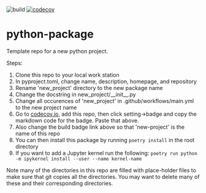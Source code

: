 ![build](https://github.com/jfcrenshaw/new-project/workflows/build/badge.svg)
[![codecov](https://codecov.io/gh/jfcrenshaw/new-project/branch/main/graph/badge.svg?token=3P3LYKA7EV)](https://codecov.io/gh/jfcrenshaw/new-project)

# python-package
Template repo for a new python project.

Steps:
1. Clone this repo to your local work station
2. In pyproject.toml, change name, description, homepage, and repository
3. Rename 'new_project' directory to the new package name
4. Change the docstring in new_project/\_\_init\_\_.py
5. Change all occurences of 'new_project' in .github/workflows/main.yml to the new project name
6. Go to [codecov.io](https://codecov.io/), add this repo, then click setting->badge and copy the markdown code for the badge. Paste that above.
7. Also change the build badge link above so that 'new-project' is the name of this repo
8. You can then install this package by running `poetry install` in the root directory
9. If you want to add a Jupyter kernel run the following:
```poetry run python -m ipykernel install --user --name kernel-name```

Note many of the directories in this repo are filled with place-holder files to make sure that git copies all the directories.
You may want to delete many of these and their corresponding directories.
